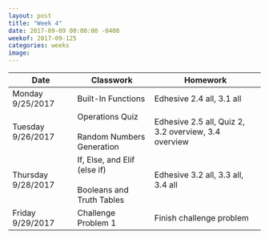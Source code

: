 ```yaml
---
layout: post
title: "Week 4"
date: 2017-09-09 00:00:00 -0400
weekof: 2017-09-125
categories: weeks
image:
---
```


|Date                        |Classwork|Homework|
|----------------------------|---------|--------|
|Monday 9/25/2017            | Built-In Functions | Edhesive 2.4 all, 3.1 all|
|Tuesday 9/26/2017           | Operations Quiz <br><br> Random Numbers Generation | Edhesive 2.5 all, Quiz 2, 3.2 overview, 3.4 overview|
|Thursday 9/28/2017          | If, Else, and Elif (else if) <br><br> Booleans and Truth Tables | Edhesive 3.2 all, 3.3 all, 3.4 all |
|Friday 9/29/2017            | Challenge Problem 1 | Finish challenge problem |
